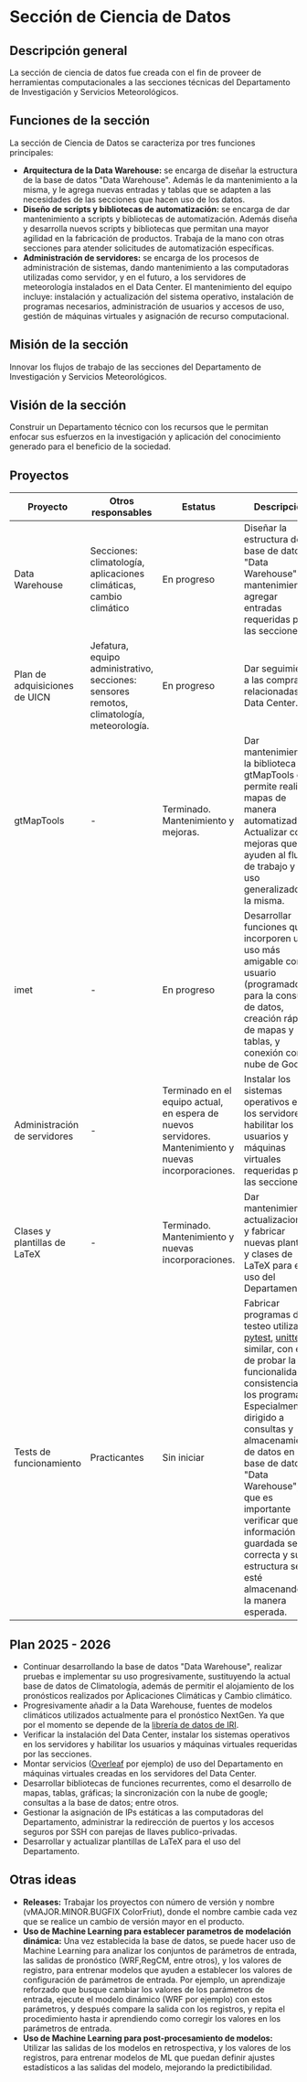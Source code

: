 # Sección de Ciencia de Datos

## Descripción general
La sección de ciencia de datos fue creada con el fin de proveer de herramientas computacionales a las secciones técnicas del Departamento de Investigación y Servicios Meteorológicos.

## Funciones de la sección
La sección de Ciencia de Datos se caracteriza por tres funciones principales:

- **Arquitectura de la Data Warehouse:** se encarga de diseñar la estructura de la base de datos "Data Warehouse". Además le da mantenimiento a la misma, y le agrega nuevas entradas y tablas que se adapten a las necesidades de las secciones que hacen uso de los datos.
- **Diseño de scripts y bibliotecas de automatización:** se encarga de dar mantenimiento a scripts y bibliotecas de automatización. Además diseña y desarrolla nuevos scripts y bibliotecas que permitan una mayor agilidad en la fabricación de productos. Trabaja de la mano con otras secciones para atender solicitudes de automatización específicas.
- **Administración de servidores:** se encarga de los procesos de administración de sistemas, dando mantenimiento a las computadoras utilizadas como servidor, y en el futuro, a los servidores de meteorología instalados en el Data Center. El mantenimiento del equipo incluye: instalación y actualización del sistema operativo, instalación de programas necesarios, administración de usuarios y accesos de uso, gestión de máquinas virtuales y asignación de recurso computacional.

## Misión de la sección
Innovar los flujos de trabajo de las secciones del Departamento de Investigación y Servicios Meteorológicos.

## Visión de la sección
Construir un Departamento técnico con los recursos que le permitan enfocar sus esfuerzos en la investigación y aplicación del conocimiento generado para el beneficio de la sociedad.

## Proyectos

| Proyecto | Otros responsables | Estatus | Descripción | Enlace |
| -------- | ------------------ | ------- | ----------- | ------ |
|Data Warehouse|Secciones: climatología, aplicaciones climáticas, cambio climático |En progreso|Diseñar la estructura de la base de datos "Data Warehouse", dar mantenimiento y agregar entradas requeridas por las secciones.|[data_warehouse](proyectos/data_warehouse.md)|
|Plan de adquisiciones de UICN | Jefatura, equipo administrativo, secciones: sensores remotos, climatología, meteorología. | En progreso | Dar seguimiento a las compras relacionadas al Data Center.| [plan_adq_UICN](/proyectos/plan_adq_UICN.md) |
|gtMapTools| - | Terminado. Mantenimiento y mejoras. | Dar mantenimiento a la biblioteca gtMapTools que permite realizar mapas de manera automatizada. Actualizar con mejoras que ayuden al flujo de trabajo y al uso generalizado de la misma.| [gtMapTools](https://github.com/Aplicaciones-Climaticas-INSIVUMEH/gtMapTools)|
|imet| - | En progreso | Desarrollar funciones que incorporen un uso más amigable con el usuario (programadores) para la consulta de datos, creación rápida de mapas y tablas, y conexión con la nube de Google.| [imet](https://github.com/Ciencia-de-Datos-Meteorologia/imet) |
|Administración de servidores| - | Terminado en el equipo actual, en espera de nuevos servidores. Mantenimiento y nuevas incorporaciones. | Instalar los sistemas operativos en los servidores y habilitar los usuarios y máquinas virtuales requeridas por las secciones.| [sisadmin](proyectos/sisadmin.md) |
|Clases y plantillas de LaTeX | - | Terminado. Mantenimiento y nuevas incorporaciones. | Dar mantenimiento, actualizaciones y fabricar nuevas plantillas y clases de LaTeX para el uso del Departamento.|[LaTeX_Templates_project](https://github.com/orgs/Ciencia-de-Datos-Meteorologia/projects/1/)|
|Tests de funcionamiento| Practicantes | Sin iniciar | Fabricar programas de testeo utilizando [pytest](https://docs.pytest.org/en/stable/), [unittest](https://docs.python.org/3/library/unittest.html) o similar, con el fin de probar la funcionalidad y consistencia de los programas. Especialmente dirigido a consultas y almacenamiento de datos en la base de datos "Data Warehouse", ya que es importante verificar que la información guardada sea la correcta y su estructura se esté almacenando de la manera esperada. | [pytest](https://docs.pytest.org/en/stable/), [unittest](https://docs.python.org/3/library/unittest.html) |



## Plan 2025 - 2026

- Continuar desarrollando la base de datos "Data Warehouse", realizar pruebas e implementar su uso progresivamente, sustituyendo la actual base de datos de Climatología, además de permitir el alojamiento de los pronósticos realizados por Aplicaciones Climáticas y Cambio climático. 
- Progresivamente añadir a la Data Warehouse, fuentes de modelos climáticos utilizados actualmente para el pronóstico NextGen. Ya que por el momento se depende de la [librería de datos de IRI](https://iridl.ldeo.columbia.edu).
- Verificar la instalación del Data Center, instalar los sistemas operativos en los servidores y habilitar los usuarios y máquinas virtuales requeridas por las secciones.
- Montar servicios ([Overleaf](https://github.com/overleaf/overleaf) por ejemplo) de uso del Departamento en máquinas virtuales creadas en los servidores del Data Center.
- Desarrollar bibliotecas de funciones recurrentes, como el desarrollo de mapas, tablas, gráficas; la sincronización con la nube de google; consultas a la base de datos; entre otros.
- Gestionar la asignación de IPs estáticas a las computadoras del Departamento, administrar la redirección de puertos y los accesos seguros por SSH con parejas de llaves publico-privadas.
- Desarrollar y actualizar plantillas de LaTeX para el uso del Departamento.

## Otras ideas

- **Releases:** Trabajar los proyectos con número de versión y nombre (vMAJOR.MINOR.BUGFIX ColorFriut), donde el nombre cambie cada vez que se realice un cambio de versión mayor en el producto. 
- **Uso de Machine Learning para establecer parametros de modelación dinámica:** Una vez establecida la base de datos, se puede hacer uso de Machine Learning para analizar los conjuntos de parámetros de entrada, las salidas de pronóstico (WRF,RegCM, entre otros), y los valores de registro, para entrenar modelos que ayuden a establecer los valores de configuración de parámetros de entrada. Por ejemplo, un aprendizaje reforzado que busque cambiar los valores de los parámetros de entrada, ejecute el modelo dinámico (WRF por ejemplo) con estos parámetros, y después compare la salida con los registros, y repita el procedimiento hasta ir aprendiendo como corregir los valores en los parámetros de entrada.
- **Uso de Machine Learning para post-procesamiento de modelos:** Utilizar las salidas de los modelos en retrospectiva, y los valores de los registros, para entrenar modelos de ML que puedan definir ajustes estadísticos a las salidas del modelo, mejorando la predictibilidad.

